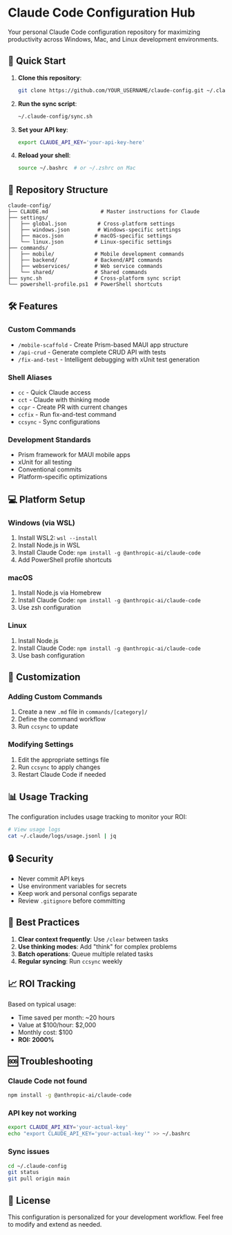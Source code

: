 # Claude Code Configuration Hub

Your personal Claude Code configuration repository for maximizing productivity across Windows, Mac, and Linux development environments.

## 🚀 Quick Start

1. **Clone this repository**:
   ```bash
   git clone https://github.com/YOUR_USERNAME/claude-config.git ~/.claude-config
   ```

2. **Run the sync script**:
   ```bash
   ~/.claude-config/sync.sh
   ```

3. **Set your API key**:
   ```bash
   export CLAUDE_API_KEY='your-api-key-here'
   ```

4. **Reload your shell**:
   ```bash
   source ~/.bashrc  # or ~/.zshrc on Mac
   ```

## 📁 Repository Structure

```
claude-config/
├── CLAUDE.md                 # Master instructions for Claude
├── settings/
│   ├── global.json          # Cross-platform settings
│   ├── windows.json         # Windows-specific settings
│   ├── macos.json          # macOS-specific settings
│   └── linux.json          # Linux-specific settings
├── commands/
│   ├── mobile/             # Mobile development commands
│   ├── backend/            # Backend/API commands
│   ├── webservices/        # Web service commands
│   └── shared/             # Shared commands
├── sync.sh                 # Cross-platform sync script
└── powershell-profile.ps1  # PowerShell shortcuts
```

## 🛠️ Features

### Custom Commands
- `/mobile-scaffold` - Create Prism-based MAUI app structure
- `/api-crud` - Generate complete CRUD API with tests
- `/fix-and-test` - Intelligent debugging with xUnit test generation

### Shell Aliases
- `cc` - Quick Claude access
- `cct` - Claude with thinking mode
- `ccpr` - Create PR with current changes
- `ccfix` - Run fix-and-test command
- `ccsync` - Sync configurations

### Development Standards
- Prism framework for MAUI mobile apps
- xUnit for all testing
- Conventional commits
- Platform-specific optimizations

## 💻 Platform Setup

### Windows (via WSL)
1. Install WSL2: `wsl --install`
2. Install Node.js in WSL
3. Install Claude Code: `npm install -g @anthropic-ai/claude-code`
4. Add PowerShell profile shortcuts

### macOS
1. Install Node.js via Homebrew
2. Install Claude Code: `npm install -g @anthropic-ai/claude-code`
3. Use zsh configuration

### Linux
1. Install Node.js
2. Install Claude Code: `npm install -g @anthropic-ai/claude-code`
3. Use bash configuration

## 🔧 Customization

### Adding Custom Commands
1. Create a new `.md` file in `commands/[category]/`
2. Define the command workflow
3. Run `ccsync` to update

### Modifying Settings
1. Edit the appropriate settings file
2. Run `ccsync` to apply changes
3. Restart Claude Code if needed

## 📊 Usage Tracking

The configuration includes usage tracking to monitor your ROI:
```bash
# View usage logs
cat ~/.claude/logs/usage.jsonl | jq
```

## 🔒 Security

- Never commit API keys
- Use environment variables for secrets
- Keep work and personal configs separate
- Review `.gitignore` before committing

## 🤝 Best Practices

1. **Clear context frequently**: Use `/clear` between tasks
2. **Use thinking modes**: Add "think" for complex problems
3. **Batch operations**: Queue multiple related tasks
4. **Regular syncing**: Run `ccsync` weekly

## 📈 ROI Tracking

Based on typical usage:
- Time saved per month: ~20 hours
- Value at $100/hour: $2,000
- Monthly cost: $100
- **ROI: 2000%**

## 🆘 Troubleshooting

### Claude Code not found
```bash
npm install -g @anthropic-ai/claude-code
```

### API key not working
```bash
export CLAUDE_API_KEY='your-actual-key'
echo "export CLAUDE_API_KEY='your-actual-key'" >> ~/.bashrc
```

### Sync issues
```bash
cd ~/.claude-config
git status
git pull origin main
```

## 📝 License

This configuration is personalized for your development workflow. Feel free to modify and extend as needed.